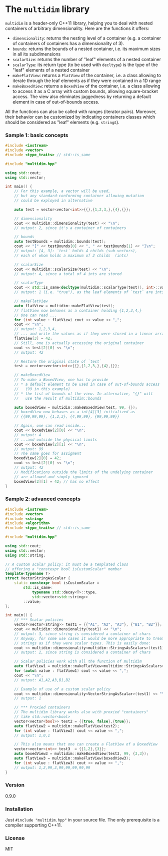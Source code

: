 # The `multidim` library

`multidim` is a header-only C++11 library, helping you to deal with nested containers of arbitrary dimensionality. Here are the functions it offers:

  - `dimensionality`: returns the nesting level of a container (e.g. a container of containers of containers has a dimensionality of 3).
  - `bounds`: returns the bounds of a nested container, i.e. its maximum sizes in all its subdimensions
  - `scalarSize`: returns the number of "leaf" elements of a nested container
  - `scalarType`: its return type (to be used with `decltype`) is the type of the "leaf" elements of a nested container
  - `makeFlatView`: returns a `FlatView` of the container, i.e. a class allowing to iterate through the leaf elements as if they were contained in a 1D range
  - `makeBoxedView`: returns a `BoxedView` of the container, i.e. a class allowing to access it as a C array with custom bounds, allowing square-bracket access. The view also eliminates jaggedness by returning a default element in case of out-of-bounds access.

All the functions can also be called with ranges (iterator pairs). Moreover, their behavior can be customized by indicating containers classes which should be considered as "leaf" elements (e.g. `string`s).

### Sample 1: basic concepts

```c++
#include <iostream>
#include <vector>
#include <type_traits> // std::is_same

#include "multidim.hpp"

using std::cout;
using std::vector;

int main() {
    // For this example, a vector will be used,
    // but any standard-conforming container allowing mutation
    // could be exployed in alternative

    auto test = vector<vector<int>>{{},{1,2,3,},{4},{}};

    // dimensionality
    cout << multidim::dimensionality(test) << "\n";
    // output: 2, since it's a container of containers

    // bounds
    auto testBounds = multidim::bounds(test);
    cout << "[" << testBounds[0] << ", " << testBounds[1] << "]\n";
    // output: [4, 3]: `test` holds 4 childs (sub-vectors),
    // each of whom holds a maximum of 3 childs  (ints)

    // scalarSize
    cout << multidim::scalarSize(test) << "\n";
    // output: 4, since a total of 4 ints are stored

    // scalarType
    cout << std::is_same<decltype(multidim::scalarType(test)), int>::value << "\n";
    // output: 1 (i.e. "true"), as the leaf elements of `test` are ints

    // makeFlatView
    auto flatView = multidim::makeFlatView(test);
    // flatView now behaves as a container holding {1,2,3,4,}
    // One can read ...
    for (int value : flatView) cout << value << ",";
    cout << "\n";
    // output: 1,2,3,4,
    // ... and write the values as if they were stored in a linear array
    flatView[3] = 42;
    // Still, one is actually accessing the original container
    cout << test[2][0] << "\n";
    // output: 42

    // Restore the original state of `test`
    test = vector<vector<int>>{{},{1,2,3,},{4},{}};

    // makeBoxedView
    // To make a BoxedView, one has to provide
    // * a default element to be used in case of out-of-bounds access
    //   (99 in this example)
    // * the list of bounds of the view. In alternative, "{}" will
    //   use the result of multidim::bounds

    auto boxedView = multidim::makeBoxedView(test, 99, {});
    // boxedView now behaves as a int[4][3] initialized as
    // {{99,99,99}, {1,2,3}, {4,99,99}, {99,99,99}}

    // Again, one can read inside...
    cout << boxedView[2][0] << "\n";
    // output: 4
    // ...and outside the physical limits
    cout << boxedView[2][1] << "\n";
    // output: 99
    // The same goes for assigment
    boxedView[2][0] = 42;
    cout << test[2][0] << "\n";
    // output: 42
    // Modifications outside the limits of the undelying container
    // are allowed and simply ignored
    boxedView[2][1] = 42; // has no effect
}
```

### Sample 2: advanced concepts

```c++
#include <iostream>
#include <vector>
#include <string>
#include <algorithm>
#include <type_traits> // std::is_same

#include "multidim.hpp"

using std::cout;
using std::vector;
using std::string;

// A custom scalar policy: it must be a templated class
// offering a "constexpr bool isCustomScalar" member
template<typename T>
struct VectorStringAsScalar {
    static constexpr bool isCustomScalar =
        std::is_same<
            typename std::decay<T>::type,
            std::vector<std::string>>
        ::value;
};

int main() {
	// *** Scalar policies
    vector<vector<string>> test1 = {{"A1", "A2", "A3"}, {"B1", "B2"}};
	cout << multidim::dimensionality(test1) << "\n";
	// output: 3, since string is considered a container of chars
	// Anyway, for some use cases it would be more appropriate to treat
	// strings as if they were scalar types. This is easily done:
	cout << multidim::dimensionality<multidim::StringsAsScalars>(test1) << "\n";
	// output: 2, since string is considered a container of chars

	// Scalar policies work with all the function of multidim
	auto flatView1 = multidim::makeFlatView<multidim::StringsAsScalars>(test1);
	for (auto& value : flatView1) cout << value << ",";
	cout << "\n";
	// output: A1,A2,A3,B1,B2

	// Example of use of a custom scalar policy
	cout << multidim::dimensionality<VectorStringAsScalar>(test1) << "\n";
	// output: 1

	// *** Proxied containers
	// The multidim library works also with proxied "containers"
	// like std::vector<bool>
	vector<vector<bool>> test2 = {{true, false},{true}};
	auto flatView2 = multidim::makeFlatView(test2);
	for (int value : flatView2) cout << value << ",";
	// output: 1,0,1

	// This also means that one can create a FlatView of a BoxedView
	vector<vector<int>> test3  = {{1,2},{3}};
	auto boxedView3 = multidim::makeBoxedView(test3, 99, {3,3});
	auto flatView3 = multidim::makeFlatView(boxedView3);
	for (int value : flatView3) cout << value << ",";
	// output: 1,2,99,3,99,99,99,99,99
}
```

### Version
0.9.0


### Installation

Just `#include "multidim.hpp"` in your source file. The only prerequisite is a compiler supporting C++11.


### License

MIT
